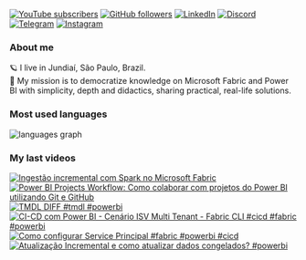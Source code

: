 [![YouTube subscribers](https://img.shields.io/youtube/channel/subscribers/UCst_4Wi9DkGAc28uEPlHHHw?style=flat&logo=youtube&logoColor=ff0000&colorA=2E3440&colorB=FFFFFF)](https://www.youtube.com/@alisonpezzott?sub_confirmation=1)
[![GitHub followers](https://img.shields.io/github/followers/alisonpezzott?style=flat&logo=github&logoColor=ffffff&colorA=2E3440&colorB=FFFFFF)](https://github.com/alisonpezzott)
[![LinkedIn](https://custom-icon-badges.demolab.com/badge/LinkedIn-0A66C2?logo=linkedin-white&logoColor=fff)](https://linkedin.com/in/alisonpezzott)
[![Discord](https://img.shields.io/badge/Discord-%235865F2.svg?&logo=discord&logoColor=white)](https://discord.gg/sJTDvWz9sM)
[![Telegram](https://img.shields.io/badge/Telegram-2CA5E0?logo=telegram&logoColor=white)](https://t.me/alisonpezzott)
[![Instagram](https://img.shields.io/badge/Instagram-%23E4405F.svg?logo=Instagram&logoColor=white)](https://instagram.com/alisonpezzott)  

### About me  

🪐 I live in Jundiaí, São Paulo, Brazil.  
🚀 My mission is to democratize knowledge on Microsoft Fabric and Power BI with simplicity, depth and didactics, sharing practical, real-life solutions.  

### Most used languages  

<div align="left">
  <img 
    src="https://github-readme-stats.vercel.app/api/top-langs?username=alisonpezzott&locale=en&hide_title=true&layout=compact&theme=nord&langs_count=10&hide_border=true&order=2&hide=roff,Batchfile&card_width=800" 
    alt="languages graph"
  />
</div>  

### My last videos  

<!-- BEGIN YOUTUBE-CARDS -->
[![Ingestão incremental com Spark no Microsoft Fabric](https://ytcards.demolab.com/?id=5Y9pbuBu9JI&title=Ingest%C3%A3o+incremental+com+Spark+no+Microsoft+Fabric&lang=en&timestamp=1746525608&background_color=%230d1117&title_color=%23ffffff&stats_color=%23dedede&max_title_lines=2&width=250&border_radius=5 "Ingestão incremental com Spark no Microsoft Fabric")](https://www.youtube.com/watch?v=5Y9pbuBu9JI)
[![Power BI Projects Workflow: Como colaborar com projetos do Power BI utilizando Git e GitHub](https://ytcards.demolab.com/?id=sgVqrOUgXro&title=Power+BI+Projects+Workflow%3A+Como+colaborar+com+projetos+do+Power+BI+utilizando+Git+e+GitHub&lang=en&timestamp=1746175903&background_color=%230d1117&title_color=%23ffffff&stats_color=%23dedede&max_title_lines=2&width=250&border_radius=5 "Power BI Projects Workflow: Como colaborar com projetos do Power BI utilizando Git e GitHub")](https://www.youtube.com/watch?v=sgVqrOUgXro)
[![TMDL DIFF #tmdl #powerbi](https://ytcards.demolab.com/?id=JhM-m8pj1es&title=TMDL+DIFF+%23tmdl+%23powerbi&lang=en&timestamp=1745402435&background_color=%230d1117&title_color=%23ffffff&stats_color=%23dedede&max_title_lines=2&width=250&border_radius=5 "TMDL DIFF #tmdl #powerbi")](https://www.youtube.com/watch?v=JhM-m8pj1es)
[![CI-CD com Power BI -  Cenário  ISV Multi Tenant -  Fabric CLI #cicd #fabric #powerbi](https://ytcards.demolab.com/?id=_N013PdT95w&title=CI-CD+com+Power+BI+-++Cen%C3%A1rio++ISV+Multi+Tenant+-++Fabric+CLI+%23cicd+%23fabric+%23powerbi&lang=en&timestamp=1744668005&background_color=%230d1117&title_color=%23ffffff&stats_color=%23dedede&max_title_lines=2&width=250&border_radius=5 "CI-CD com Power BI -  Cenário  ISV Multi Tenant -  Fabric CLI #cicd #fabric #powerbi")](https://www.youtube.com/watch?v=_N013PdT95w)
[![Como configurar Service Principal #fabric #powerbi #cicd](https://ytcards.demolab.com/?id=IFp1Aingnmw&title=Como+configurar+Service+Principal+%23fabric+%23powerbi+%23cicd&lang=en&timestamp=1744581822&background_color=%230d1117&title_color=%23ffffff&stats_color=%23dedede&max_title_lines=2&width=250&border_radius=5 "Como configurar Service Principal #fabric #powerbi #cicd")](https://www.youtube.com/watch?v=IFp1Aingnmw)
[![Atualização Incremental e como atualizar dados congelados? #powerbi](https://ytcards.demolab.com/?id=73WLAd7-VVo&title=Atualiza%C3%A7%C3%A3o+Incremental+e+como+atualizar+dados+congelados%3F+%23powerbi&lang=en&timestamp=1743458412&background_color=%230d1117&title_color=%23ffffff&stats_color=%23dedede&max_title_lines=2&width=250&border_radius=5 "Atualização Incremental e como atualizar dados congelados? #powerbi")](https://www.youtube.com/watch?v=73WLAd7-VVo)
<!-- END YOUTUBE-CARDS -->
